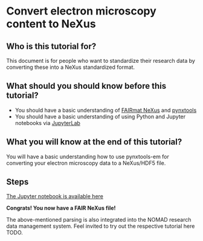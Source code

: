 # Convert electron microscopy content to NeXus

## Who is this tutorial for?

This document is for people who want to standardize their research data by converting these
into a NeXus standardized format.

## What should you should know before this tutorial?

- You should have a basic understanding of [FAIRmat NeXus](https://github.com/FAIRmat/nexus_definitions) and [pynxtools](https://github.com/FAIRmat/pynxtools)
- You should have a basic understanding of using Python and Jupyter notebooks via [JupyterLab](https://jupyter.org)

## What you will know at the end of this tutorial?

You will have a basic understanding how to use pynxtools-em for converting your electron microscopy data to a NeXus/HDF5 file.

## Steps

[The Jupyter notebook is available here](https://github.com/FAIRmat-NFDI/pynxtools-em/blob/main/examples/HowToUseTutorial.ipynb)

**Congrats! You now have a FAIR NeXus file!**

The above-mentioned parsing is also integrated into the NOMAD research data management system.
Feel invited to try out the respective tutorial here TODO.
